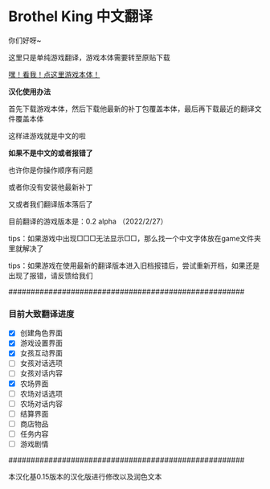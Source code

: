 # Brothel King 中文翻译

你们好呀~

这里只是单纯游戏翻译，游戏本体需要转至原贴下载

[嘿！看我！点这里游戏本体！](https://www.henthighschool.com/brothel-king/playable-version-(alpha)-download-and-information/)

**汉化使用办法**

首先下载游戏本体，然后下载他最新的补丁包覆盖本体，最后再下载最近的翻译文件覆盖本体

这样进游戏就是中文的啦

**如果不是中文的或者报错了**

也许你是你操作顺序有问题

或者你没有安装他最新补丁

又或者我们翻译版本落后了

目前翻译的游戏版本是：0.2 alpha （2022/2/27）

tips：如果游戏中出现□□□无法显示□□，那么找一个中文字体放在game文件夹里就解决了

tips：如果游戏在使用最新的翻译版本进入旧档报错后，尝试重新开档，如果还是出现了报错，请反馈给我们

#####################################################

### 目前大致翻译进度

- [x] 创建角色界面
- [x] 游戏设置界面
- [x] 女孩互动界面
- [ ] 女孩对话选项
- [ ] 女孩对话内容
- [x] 农场界面
- [ ] 农场对话选项
- [ ] 农场对话内容
- [ ] 结算界面
- [ ] 商店物品
- [ ] 任务内容
- [ ] 游戏剧情

#####################################################

本汉化基0.15版本的汉化版进行修改以及润色文本
